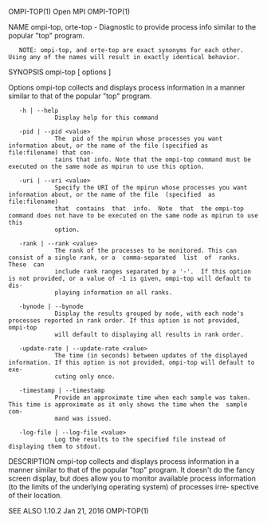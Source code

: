 OMPI-TOP(1)                                                          Open MPI                                                          OMPI-TOP(1)

NAME
       ompi-top, orte-top - Diagnostic to provide process info similar to the popular "top" program.

       NOTE: ompi-top, and orte-top are exact synonyms for each other. Using any of the names will result in exactly identical behavior.

SYNOPSIS
       ompi-top [ options ]

Options
       ompi-top collects and displays process information in a manner similar to that of the popular "top" program.

       -h | --help
                 Display help for this command

       -pid | --pid <value>
                 The  pid of the mpirun whose processes you want information about, or the name of the file (specified as file:filename) that con‐
                 tains that info. Note that the ompi-top command must be executed on the same node as mpirun to use this option.

       -uri | --uri <value>
                 Specify the URI of the mpirun whose processes you want information about, or the name of the file  (specified  as  file:filename)
                 that  contains  that  info.  Note  that  the ompi-top command does not have to be executed on the same node as mpirun to use this
                 option.

       -rank | --rank <value>
                 The rank of the processes to be monitored. This can consist of a single rank, or a  comma-separated  list  of  ranks.  These  can
                 include rank ranges separated by a '-'.  If this option is not provided, or a value of -1 is given, ompi-top will default to dis‐
                 playing information on all ranks.

       -bynode | --bynode
                 Display the results grouped by node, with each node's processes reported in rank order. If this option is not provided,  ompi-top
                 will default to displaying all results in rank order.

       -update-rate | --update-rate <value>
                 The time (in seconds) between updates of the displayed information. If this option is not provided, ompi-top will default to exe‐
                 cuting only once.

       -timestamp | --timestamp
                 Provide an approximate time when each sample was taken. This time is approximate as it only shows the time when the  sample  com‐
                 mand was issued.

       -log-file | --log-file <value>
                 Log the results to the specified file instead of displaying them to stdout.

DESCRIPTION
       ompi-top collects and displays process information in a manner similar to that of the popular "top" program. It doesn't do the fancy screen
       display, but does allow you to monitor available process information (to the limits of the underlying operating system) of processes  irre‐
       spective of their location.

SEE ALSO
1.10.2                                                             Jan 21, 2016                                                        OMPI-TOP(1)
